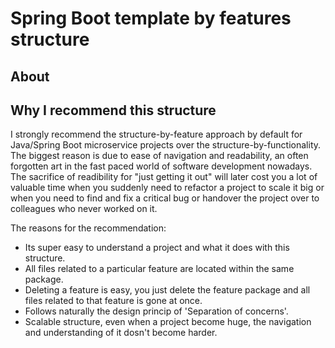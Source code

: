 # Spring Boot template by features structure


## About


## Why I recommend this structure

I strongly recommend the structure-by-feature approach by default for Java/Spring Boot microservice projects over the structure-by-functionality. The biggest reason is due to ease of navigation and readability, an often forgotten art in the fast paced world of software development nowadays. The sacrifice of readibility for "just getting it out" will later cost you a lot of valuable time when you suddenly need to refactor a project to scale it big or when you need to find and fix a critical bug or handover the project over to colleagues who never worked on it. 

The reasons for the recommendation:

- Its super easy to understand a project and what it does with this structure.
- All files related to a particular feature are located within the same package.
- Deleting a feature is easy, you just delete the feature package and all files related to that feature is gone at once.
- Follows naturally the design princip of 'Separation of concerns'.
- Scalable structure, even when a project become huge, the navigation and understanding of it dosn't become harder.
